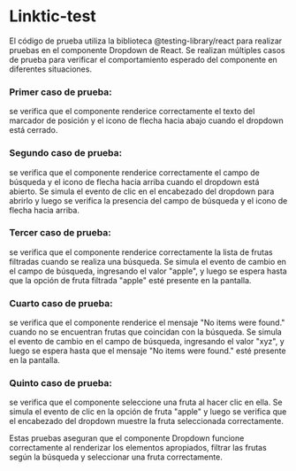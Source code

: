 # Linktic-test
El código de prueba utiliza la biblioteca @testing-library/react para realizar pruebas en el componente Dropdown de React. Se realizan múltiples casos de prueba para verificar el comportamiento esperado del componente en diferentes situaciones.

### Primer caso de prueba:
se verifica que el componente renderice correctamente el texto del marcador de posición y el icono de flecha hacia abajo cuando el dropdown está cerrado.

### Segundo caso de prueba:
se verifica que el componente renderice correctamente el campo de búsqueda y el icono de flecha hacia arriba cuando el dropdown está abierto. Se simula el evento de clic en el encabezado del dropdown para abrirlo y luego se verifica la presencia del campo de búsqueda y el icono de flecha hacia arriba.

### Tercer caso de prueba:
 se verifica que el componente renderice correctamente la lista de frutas filtradas cuando se realiza una búsqueda. Se simula el evento de cambio en el campo de búsqueda, ingresando el valor "apple", y luego se espera hasta que la opción de fruta filtrada "apple" esté presente en la pantalla.

### Cuarto caso de prueba:
 se verifica que el componente renderice el mensaje "No items were found." cuando no se encuentran frutas que coincidan con la búsqueda. Se simula el evento de cambio en el campo de búsqueda, ingresando el valor "xyz", y luego se espera hasta que el mensaje "No items were found." esté presente en la pantalla.

### Quinto caso de prueba:
 se verifica que el componente seleccione una fruta al hacer clic en ella. Se simula el evento de clic en la opción de fruta "apple" y luego se verifica que el encabezado del dropdown muestre la fruta seleccionada correctamente.

Estas pruebas aseguran que el componente Dropdown funcione correctamente al renderizar los elementos apropiados, filtrar las frutas según la búsqueda y seleccionar una fruta correctamente.